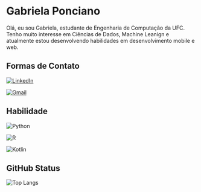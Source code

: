 # Gabriela Ponciano

Olá, eu sou Gabriela, estudante de Engenharia de Computação da UFC. Tenho muito interesse em Ciências de Dados, Machine Leanign e atualmente estou desenvolvendo habilidades em desenvolvimento mobile e web. 

## Formas de Contato
[![LinkedIn](https://img.shields.io/badge/LinkedIn-0077B5?style=for-the-badge&logo=linkedin&logoColor=white)](https://www.linkedin.com/in/gabriela-ponciano-b87109292?lipi=urn%3Ali%3Apage%3Ad_flagship3_profile_view_base_contact_details%3BxhIoomhoSW6XMAXhWX7xhg%3D%3D)

[![Gmail](https://img.shields.io/badge/Gmail-333333?style=for-the-badge&logo=gmail&logoColor=red)](mailto:gabriela.ponciano2016@gmail.com)

## Habilidade
![Python](https://img.shields.io/badge/python-3670A0?style=for-the-badge&logo=python&logoColor=ffdd54)

![R](https://img.shields.io/badge/R-276DC3?style=for-the-badge&logo=r&logoColor=white)

![Kotlin](https://img.shields.io/badge/Kotlin-0095D5?&style=for-the-badge&logo=kotlin&logoColor=white)


## GitHub Status
![Top Langs](https://github-readme-stats-git-masterrstaa-rickstaa.vercel.app/api/top-langs/?username=gabisponciano&bg_color=000&border_color=30A3DC&title_color=E94D5F&text_color=FFF)

